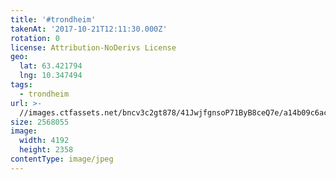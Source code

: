 ```yaml
---
title: '#trondheim'
takenAt: '2017-10-21T12:11:30.000Z'
rotation: 0
license: Attribution-NoDerivs License
geo:
  lat: 63.421794
  lng: 10.347494
tags:
  - trondheim
url: >-
  //images.ctfassets.net/bncv3c2gt878/41JwjfgnsoP71ByB8ceQ7e/a14b09c6ac4f74ca9e97f383535c738f/trondheim_37828040122_o
size: 2568055
image:
  width: 4192
  height: 2358
contentType: image/jpeg
---
```


